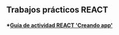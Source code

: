 ## Trabajos prácticos REACT

#### *[Guía de actividad REACT 'Creando app'](https://github.com/fabiCoseglia/REACT-TPs)
